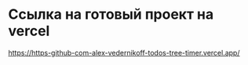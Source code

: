 # Ссылка на готовый проект на vercel

https://https-github-com-alex-vedernikoff-todos-tree-timer.vercel.app/
